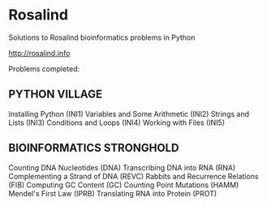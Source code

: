 Rosalind
========

Solutions to Rosalind bioinformatics problems in Python

http://rosalind.info

Problems completed:

PYTHON VILLAGE
------
Installing Python (INI1)
Variables and Some Arithmetic (INI2)
Strings and Lists (INI3)
Conditions and Loops (INI4)
Working with Files (INI5)

BIOINFORMATICS STRONGHOLD
------
Counting DNA Nucleotides (DNA)
Transcribing DNA into RNA (RNA)
Complementing a Strand of DNA (REVC)
Rabbits and Recurrence Relations (FIB)
Computing GC Content (GC)
Counting Point Mutations (HAMM)
Mendel's First Law (IPRB)
Translating RNA into Protein (PROT)